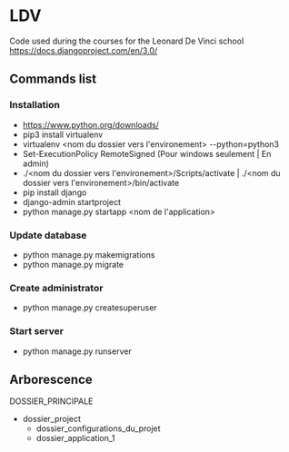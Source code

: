 # LDV

Code used during the courses for the Leonard De Vinci school
https://docs.djangoproject.com/en/3.0/

## Commands list

### Installation

* https://www.python.org/downloads/
* pip3 install virtualenv
* virtualenv <nom du dossier vers l'environement> --python=python3
* Set-ExecutionPolicy RemoteSigned (Pour windows seulement | En admin)
* ./<nom du dossier vers l'environement>/Scripts/activate | ./<nom du dossier vers l'environement>/bin/activate
* pip install django
* django-admin startproject <nom du projet>
* python manage.py startapp <nom de l'application>


### Update database

* python manage.py makemigrations
* python manage.py migrate

### Create administrator

* python manage.py createsuperuser


### Start server

* python manage.py runserver


## Arborescence

DOSSIER_PRINCIPALE
- dossier_project
  - dossier_configurations_du_projet
  - dossier_application_1
